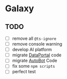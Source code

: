 # Galaxy

## TODO

-   [ ] remove all `@ts-ignore`
-   [ ] remove console warning
-   [ ] develop AI platform
-   [ ] migrate [DataPortal](http://gitlab.pegasus.tech/pbdata/data_portal_web) code
-   [ ] migrate [AutoBot]() Code
-   [ ] fix some `npm scripts`
-   [ ] perfect test
